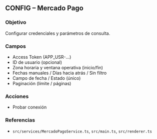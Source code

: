 ## CONFIG – Mercado Pago

### Objetivo
Configurar credenciales y parámetros de consulta.

### Campos
- Access Token (APP_USR-...)
- ID de usuario (opcional)
- Zona horaria y ventana operativa (inicio/fin)
- Fechas manuales / Días hacia atrás / Sin filtro
- Campo de fecha / Estado (único)
- Paginación (límite / páginas)

### Acciones
- Probar conexión

### Referencias
- `src/services/MercadoPagoService.ts`, `src/main.ts`, `src/renderer.ts`
